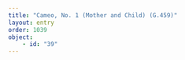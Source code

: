 ```yaml
---
title: "Cameo, No. 1 (Mother and Child) (G.459)"
layout: entry
order: 1039
object:
    - id: "39"
---
```


